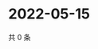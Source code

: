 # 2022-05-15

共 0 条

<!-- BEGIN WEIBO -->
<!-- 最后更新时间 Sun May 15 2022 23:16:12 GMT+0800 (China Standard Time) -->

<!-- END WEIBO -->
